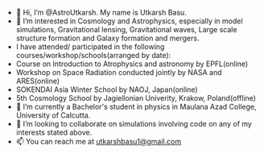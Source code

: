 - 👋 Hi, I’m @AstroUtkarsh. My name is Utkarsh Basu.
- 👀 I’m interested in Cosmology and Astrophysics, especially in model simulations, Gravitational lensing, Gravitational waves, Large scale structure formation and Galaxy formation and mergers.
- I have attended/ participated in the following courses/workshop/schools(arranged by date): 
- Course on Introduction to Atrophysics and astronomy by EPFL(online)
- Workshop on Space Radiation conducted jointly by NASA and ARES(online)
- SOKENDAI Asia Winter School by NAOJ, Japan(online)
- 5th Cosmology School by Jagiellonian Univerity, Krakow, Poland(offline)
- 🌱 I’m currently a Bachelor's student in physics in Maulana Azad College, University of Calcutta.
- 💞️ I’m looking to collaborate on simulations involving code on any of my interests stated above.
- 📫 You can reach me at utkarshbasu1@gmail.com

<!---
AstroUtkarsh/AstroUtkarsh is a ✨ special ✨ repository because its `README.md` (this file) appears on your GitHub profile.
You can click the Preview link to take a look at your changes.
--->
